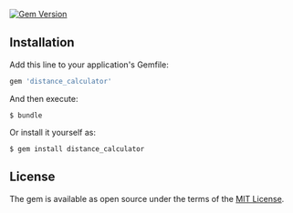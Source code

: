 [![Gem Version](http://img.shields.io/gem/v/distance_calculator.svg)](https://rubygems.org/gems/distance_calculator)

## Installation

Add this line to your application's Gemfile:

```ruby
gem 'distance_calculator'
```

And then execute:

    $ bundle

Or install it yourself as:

    $ gem install distance_calculator

## License

The gem is available as open source under the terms of the [MIT License](https://opensource.org/licenses/MIT).
